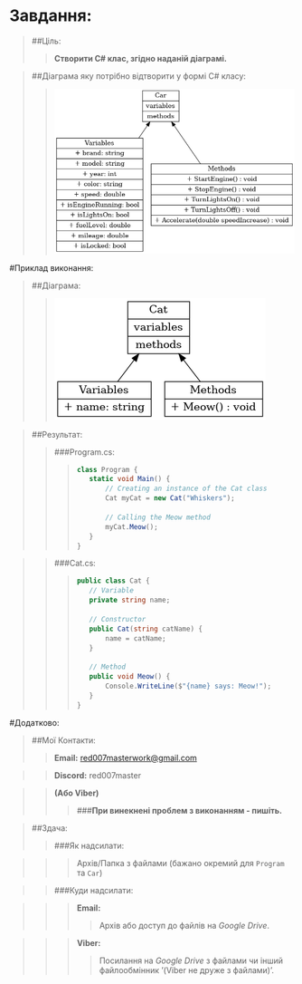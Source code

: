 # Завдання:

> ##Ціль:
>>**Створити C# клас, згідно наданій діаграмі.**

> ##Діаграма яку потрібно відтворити у формі C# класу:
>>![Diagram1](./diag1-1.png)

#Приклад виконання:
>##Діаграма:
>>![Diagram1](./diag1-2.png)

>##Результат:
>>###Program.cs:
>>>```C#
>>>class Program {
>>>    static void Main() {
>>>        // Creating an instance of the Cat class
>>>        Cat myCat = new Cat("Whiskers");
>>>
>>>        // Calling the Meow method
>>>        myCat.Meow();
>>>    }
>>>}
>>>```

>>###Cat.cs:
>>>```C#
>>>public class Cat {
>>>    // Variable
>>>    private string name;
>>>
>>>    // Constructor
>>>    public Cat(string catName) {
>>>        name = catName;
>>>    }
>>>
>>>    // Method
>>>    public void Meow() {
>>>        Console.WriteLine($"{name} says: Meow!");
>>>    }
>>>}
>>>```

#Додатково:
>##Мої Контакти:
>>**Email:** red007masterwork@gmail.com

>>**Discord:** red007master

>>**(Або Viber)**
>>>###**При винекнені проблем з виконанням - пишіть.**

>##Здача:
>>###Як надсилати:

>>>Архів/Папка з файлами (бажано окремий для `Program` та `Car`)

>>###Куди надсилати:

>>>**Email:**
>>>>Архів або доступ до файлів на *Google Drive*.

>>>**Viber:**
>>>>Посилання на *Google Drive* з файлами чи інший файлообмінник ʼ(Viber не друже з файлами)ʼ.













